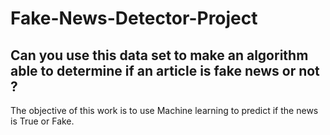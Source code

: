 # Fake-News-Detector-Project
## Can you use this data set to make an algorithm able to determine if an article is fake news or not ? 
The objective of this work is to use Machine learning to predict if the news is True or Fake.
